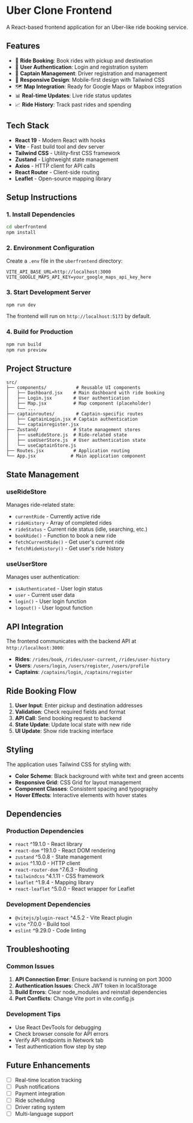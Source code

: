 # Uber Clone Frontend

A React-based frontend application for an Uber-like ride booking service.

## Features

- 🚗 **Ride Booking**: Book rides with pickup and destination
- 👤 **User Authentication**: Login and registration system
- 🚕 **Captain Management**: Driver registration and management
- 📱 **Responsive Design**: Mobile-first design with Tailwind CSS
- 🗺️ **Map Integration**: Ready for Google Maps or Mapbox integration
- 📊 **Real-time Updates**: Live ride status updates
- 📈 **Ride History**: Track past rides and spending

## Tech Stack

- **React 19** - Modern React with hooks
- **Vite** - Fast build tool and dev server
- **Tailwind CSS** - Utility-first CSS framework
- **Zustand** - Lightweight state management
- **Axios** - HTTP client for API calls
- **React Router** - Client-side routing
- **Leaflet** - Open-source mapping library

## Setup Instructions

### 1. Install Dependencies
```bash
cd uberfrontend
npm install
```

### 2. Environment Configuration
Create a `.env` file in the `uberfrontend` directory:
```env
VITE_API_BASE_URL=http://localhost:3000
VITE_GOOGLE_MAPS_API_KEY=your_google_maps_api_key_here
```

### 3. Start Development Server
```bash
npm run dev
```

The frontend will run on `http://localhost:5173` by default.

### 4. Build for Production
```bash
npm run build
npm run preview
```

## Project Structure

```
src/
├── components/           # Reusable UI components
│   ├── Dashboard.jsx    # Main dashboard with ride booking
│   ├── Login.jsx        # User authentication
│   ├── Map.jsx          # Map component (placeholder)
│   └── ...
├── captainroutes/        # Captain-specific routes
│   ├── CaptainLogin.jsx # Captain authentication
│   └── captainregister.jsx
├── Zustand/             # State management stores
│   ├── useRideStore.js  # Ride-related state
│   ├── useUserStore.js  # User authentication state
│   └── useCaptainStore.js
├── Routes.jsx           # Application routing
└── App.jsx             # Main application component
```

## State Management

### useRideStore
Manages ride-related state:
- `currentRide` - Currently active ride
- `rideHistory` - Array of completed rides
- `rideStatus` - Current ride status (idle, searching, etc.)
- `bookRide()` - Function to book a new ride
- `fetchCurrentRide()` - Get user's current ride
- `fetchRideHistory()` - Get user's ride history

### useUserStore
Manages user authentication:
- `isAuthenticated` - User login status
- `user` - Current user data
- `login()` - User login function
- `logout()` - User logout function

## API Integration

The frontend communicates with the backend API at `http://localhost:3000`:

- **Rides**: `/rides/book`, `/rides/user-current`, `/rides/user-history`
- **Users**: `/users/login`, `/users/register`, `/users/profile`
- **Captains**: `/captains/login`, `/captains/register`

## Ride Booking Flow

1. **User Input**: Enter pickup and destination addresses
2. **Validation**: Check required fields and format
3. **API Call**: Send booking request to backend
4. **State Update**: Update local state with new ride
5. **UI Update**: Show ride tracking interface

## Styling

The application uses Tailwind CSS for styling with:
- **Color Scheme**: Black background with white text and green accents
- **Responsive Grid**: CSS Grid for layout management
- **Component Classes**: Consistent spacing and typography
- **Hover Effects**: Interactive elements with hover states

## Dependencies

### Production Dependencies
- `react` ^19.1.0 - React library
- `react-dom` ^19.1.0 - React DOM rendering
- `zustand` ^5.0.8 - State management
- `axios` ^1.10.0 - HTTP client
- `react-router-dom` ^7.6.3 - Routing
- `tailwindcss` ^4.1.11 - CSS framework
- `leaflet` ^1.9.4 - Mapping library
- `react-leaflet` ^5.0.0 - React wrapper for Leaflet

### Development Dependencies
- `@vitejs/plugin-react` ^4.5.2 - Vite React plugin
- `vite` ^7.0.0 - Build tool
- `eslint` ^9.29.0 - Code linting

## Troubleshooting

### Common Issues

1. **API Connection Error**: Ensure backend is running on port 3000
2. **Authentication Issues**: Check JWT token in localStorage
3. **Build Errors**: Clear node_modules and reinstall dependencies
4. **Port Conflicts**: Change Vite port in vite.config.js

### Development Tips

- Use React DevTools for debugging
- Check browser console for API errors
- Verify API endpoints in Network tab
- Test authentication flow step by step

## Future Enhancements

- [ ] Real-time location tracking
- [ ] Push notifications
- [ ] Payment integration
- [ ] Ride scheduling
- [ ] Driver rating system
- [ ] Multi-language support
